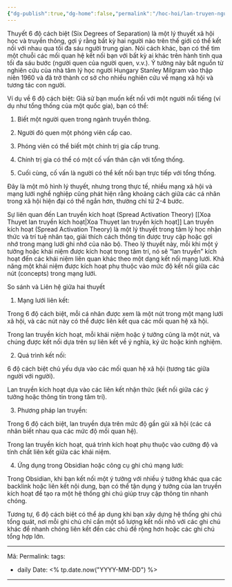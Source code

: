 ```yaml
---
{"dg-publish":true,"dg-home":false,"permalink":"/hoc-hoi/lan-truyen-nguoc/thuyet-6-do-cach-biet/","dgPassFrontmatter":true,"noteIcon":"","updated":"2025-01-13T22:13:25.996+07:00"}
---
```


Thuyết 6 độ cách biệt (Six Degrees of Separation) là một lý thuyết xã hội học và truyền thông, gợi ý rằng bất kỳ hai người nào trên thế giới có thể kết nối với nhau qua tối đa sáu người trung gian. Nói cách khác, bạn có thể tìm một chuỗi các mối quan hệ kết nối bạn với bất kỳ ai khác trên hành tinh qua tối đa sáu bước (người quen của người quen, v.v.). Ý tưởng này bắt nguồn từ nghiên cứu của nhà tâm lý học người Hungary Stanley Milgram vào thập niên 1960 và đã trở thành cơ sở cho nhiều nghiên cứu về mạng xã hội và tương tác con người.

Ví dụ về 6 độ cách biệt: Giả sử bạn muốn kết nối với một người nổi tiếng (ví dụ như tổng thống của một quốc gia), bạn có thể:

1. Biết một người quen trong ngành truyền thông.


2. Người đó quen một phóng viên cấp cao.


3. Phóng viên có thể biết một chính trị gia cấp trung.


4. Chính trị gia có thể có một cố vấn thân cận với tổng thống.


5. Cuối cùng, cố vấn là người có thể kết nối bạn trực tiếp với tổng thống.



Đây là một mô hình lý thuyết, nhưng trong thực tế, nhiều mạng xã hội và mạng lưới nghề nghiệp cũng phát hiện rằng khoảng cách giữa các cá nhân trong xã hội hiện đại có thể ngắn hơn, thường chỉ từ 2-4 bước.

Sự liên quan đến Lan truyền kích hoạt (Spread Activation Theory)
[[Xoa Thuyet lan truyền kích hoạt\|Xoa Thuyet lan truyền kích hoạt]]
Lan truyền kích hoạt (Spread Activation Theory) là một lý thuyết trong tâm lý học nhận thức và trí tuệ nhân tạo, giải thích cách thông tin được truy cập hoặc gợi nhớ trong mạng lưới ghi nhớ của não bộ. Theo lý thuyết này, mỗi khi một ý tưởng hoặc khái niệm được kích hoạt trong tâm trí, nó sẽ “lan truyền” kích hoạt đến các khái niệm liên quan khác theo một dạng kết nối mạng lưới. Khả năng một khái niệm được kích hoạt phụ thuộc vào mức độ kết nối giữa các nút (concepts) trong mạng lưới.

So sánh và Liên hệ giữa hai thuyết

1. Mạng lưới liên kết:

Trong 6 độ cách biệt, mỗi cá nhân được xem là một nút trong một mạng lưới xã hội, và các nút này có thể được liên kết qua các mối quan hệ xã hội.

Trong lan truyền kích hoạt, mỗi khái niệm hoặc ý tưởng cũng là một nút, và chúng được kết nối dựa trên sự liên kết về ý nghĩa, ký ức hoặc kinh nghiệm.



2. Quá trình kết nối:

6 độ cách biệt chủ yếu dựa vào các mối quan hệ xã hội (tương tác giữa người với người).

Lan truyền kích hoạt dựa vào các liên kết nhận thức (kết nối giữa các ý tưởng hoặc thông tin trong tâm trí).



3. Phương pháp lan truyền:

Trong 6 độ cách biệt, lan truyền dựa trên mức độ gần gũi xã hội (các cá nhân biết nhau qua các mức độ mối quan hệ).

Trong lan truyền kích hoạt, quá trình kích hoạt phụ thuộc vào cường độ và tính chất liên kết giữa các khái niệm.



4. Ứng dụng trong Obsidian hoặc công cụ ghi chú mạng lưới:

Trong Obsidian, khi bạn kết nối một ý tưởng với nhiều ý tưởng khác qua các backlink hoặc liên kết nội dung, bạn có thể tận dụng ý tưởng của lan truyền kích hoạt để tạo ra một hệ thống ghi chú giúp truy cập thông tin nhanh chóng.

Tương tự, 6 độ cách biệt có thể áp dụng khi bạn xây dựng hệ thống ghi chú tổng quát, nơi mỗi ghi chú chỉ cần một số lượng kết nối nhỏ với các ghi chú khác để nhanh chóng liên kết đến các chủ đề rộng hơn hoặc các ghi chú tổng hợp lớn.




---
Mã: 
Permalink: 
tags:
  - daily
Date: <% tp.date.now("YYYY-MM-DD") %>
---
